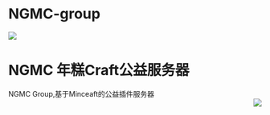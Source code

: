 # NGMC-group
<img src="http://console.ngmc.club:3100/NGMC-logo%E6%BA%90%E6%96%87%E4%BB%B6.svg"></img>

<h1>NGMC 年糕Craft公益服务器</h1>

<div class="subtitle" style="margin:0 auto;left:50%;">NGMC Group,基于Minceaft的公益插件服务器</div>
  <img src="https://camo.githubusercontent.com/9efbd5d446756256551a53ac2a098918dbc763266ae5ab51b0c35cf834cba408/68747470733a2f2f696d672e736869656c64732e696f2f6769746875622f6c6963656e73652f73726c73733132332f6a787a7a6677713f" style="max-width: 100%;float:right">
  

